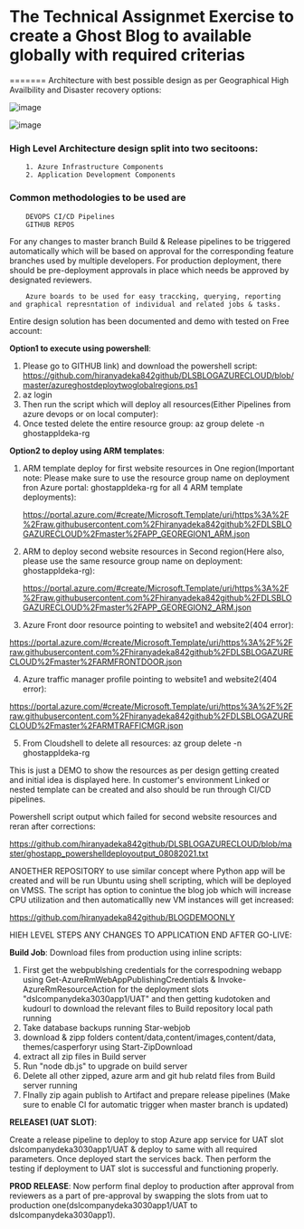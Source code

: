 # The Technical Assignmet Exercise to create a Ghost Blog to available globally with required criterias
=======
Architecture with best possible design as per Geographical High Availbility and Disaster recovery options:

![image](https://user-images.githubusercontent.com/88244214/128779627-a632fa5b-096c-48b9-a93e-613eda9c343b.png)

![image](https://user-images.githubusercontent.com/88244214/128780506-cce90905-c786-42bc-b1ee-23acf9cf21cd.png)


### High Level Architecture design split into two secitoons:
        1. Azure Infrastructure Components
        2. Application Development Components
        
### Common methodologies to be used are  #####
        DEVOPS CI/CD Pipelines
        GITHUB REPOS
        
        
   For any changes to master branch Build & Release pipelines to be triggered automatically which will be based on approval for the corresponding feature branches used by multiple developers. For production deployment, there should be pre-deployment approvals in place which needs be approved by designated reviewers.

        Azure boards to be used for easy traccking, querying, reporting and graphical represntation of individual and related jobs & tasks.
        
  
  Entire design solution has been documented and demo with tested on Free account:

**Option1 to execute using powershell**:

1.	Please go to GITHUB link) and download the powershell script:
	        https://github.com/hiranyadeka842github/DLSBLOGAZURECLOUD/blob/master/azureghostdeploytwoglobalregions.ps1
2.	az login
4.	Then run the script which will deploy all resources(Either Pipelines from azure devops or on local computer):
5.	Once tested delete the entire resource group:
                az group delete -n ghostappldeka-rg

**Option2 to deploy using ARM templates**:

1. ARM template deploy for first website resources in One region(Important note: Please make sure to use the resource group name on deployment fron Azure portal: ghostappldeka-rg for all 4 ARM template deployments):

      https://portal.azure.com/#create/Microsoft.Template/uri/https%3A%2F%2Fraw.githubusercontent.com%2Fhiranyadeka842github%2FDLSBLOGAZURECLOUD%2Fmaster%2FAPP_GEOREGION1_ARM.json
      
2. ARM to deploy second website resources in Second region(Here also, please use the same resource group name on deployment: ghostappldeka-rg):

      https://portal.azure.com/#create/Microsoft.Template/uri/https%3A%2F%2Fraw.githubusercontent.com%2Fhiranyadeka842github%2FDLSBLOGAZURECLOUD%2Fmaster%2FAPP_GEOREGION2_ARM.json

3. Azure Front door resource pointing to website1 and website2(404 error):

https://portal.azure.com/#create/Microsoft.Template/uri/https%3A%2F%2Fraw.githubusercontent.com%2Fhiranyadeka842github%2FDLSBLOGAZURECLOUD%2Fmaster%2FARMFRONTDOOR.json

4. Azure traffic manager profile pointing to website1 and website2(404 error):

https://portal.azure.com/#create/Microsoft.Template/uri/https%3A%2F%2Fraw.githubusercontent.com%2Fhiranyadeka842github%2FDLSBLOGAZURECLOUD%2Fmaster%2FARMTRAFFICMGR.json

5. From Cloudshell to delete all resources:
	az group delete -n ghostappldeka-rg

This is just a DEMO to show the resources as per design getting created and initial idea is displayed here. In customer's environment Linked or nested template can be created and also should be run through CI/CD pipelines.

Powershell script output which failed for second website resources and reran after corrections:

https://github.com/hiranyadeka842github/DLSBLOGAZURECLOUD/blob/master/ghostapp_powershelldeployoutput_08082021.txt


ANOETHER REPOSITORY to use similar concept where Python app will be created and will be run Ubuntu using shell scripting, which will be deployed on VMSS. The script has option to conintue the blog job which will increase CPU utilization and then automaticallly new VM instances will get increased:

https://github.com/hiranyadeka842github/BLOGDEMOONLY



HIEH LEVEL STEPS ANY CHANGES TO APPLICATION END AFTER GO-LIVE:

**Build Job**: Download files from production using inline scripts:

1. First get the webpublshing credentials for the correspodning webapp using Get-AzureRmWebAppPublishingCredentials & Invoke-AzureRmResourceAction for the deployment slots "dslcompanydeka3030app1/UAT" and then getting kudotoken and kudourl to download the relevant files to Build repository local path running 
2. Take database backups running Star-webjob
3. download & zipp folders content/data,content/images,content/data, themes/casperforyr  using Start-ZipDownload
4.  extract all zip files in Build server
5. Run "node db.js"  to upgrade on build server
6. Delete all other zipped, azure arm and git hub relatd files from Build server running 
7. FInally zip again publish to Artifact and prepare release pipelines (Make sure to enable CI for automatic trigger when master branch is updated)

**RELEASE1 (UAT SLOT)**:

Create a release pipeline to deploy to stop Azure app service for UAT slot dslcompanydeka3030app1/UAT & deploy to same with all required parameters. Once deployed start the services back. Then perform the testing if deployment to UAT slot is successful and functioning properly.

**PROD RELEASE**:
Now perform final deploy to production after approval from reviewers as a part of pre-approval by swapping the slots from uat to production one(dslcompanydeka3030app1/UAT to dslcompanydeka3030app1).

